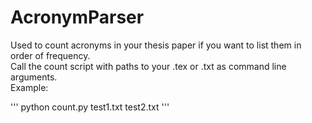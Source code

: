 # AcronymParser

Used to count acronyms in your thesis paper if you want to list them in order of frequency.  
Call the count script with paths to your .tex or .txt as command line arguments.  
Example:  

'''
python count.py test1.txt test2.txt
'''
